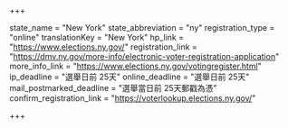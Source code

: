 +++

state_name = "New York"
state_abbreviation = "ny"
registration_type = "online"
translationKey = "New York"
hp_link = "https://www.elections.ny.gov/"
registration_link = "https://dmv.ny.gov/more-info/electronic-voter-registration-application"
more_info_link = "https://www.elections.ny.gov/votingregister.html"
ip_deadline = "選舉日前 25天"
online_deadline = "選舉日前 25天"
mail_postmarked_deadline = "選舉當日前 25天郵戳為憑"
confirm_registration_link = "https://voterlookup.elections.ny.gov/"

+++